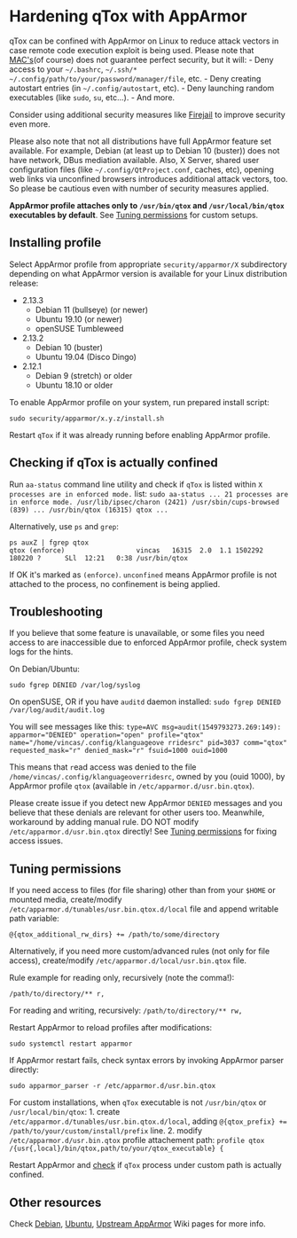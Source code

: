 # Hardening qTox with AppArmor

qTox can be confined with AppArmor on Linux to reduce attack vectors in case
remote code execution exploit is being used. Please note that [MAC's](of course)
does not guarantee perfect security, but it will: - Deny access to your
`~/.bashrc`, `~/.ssh/*` `~/.config/path/to/your/password/manager/file`, etc. -
Deny creating autostart entries (in `~/.config/autostart`, etc). - Deny
launching random executables (like `sudo`, `su`, etc...). - And more.

Consider using additional security measures like [Firejail] to improve security
even more.

Please also note that not all distributions have full AppArmor feature set
available. For example, Debian (at least up to Debian 10 (buster)) does not have
network, DBus mediation available. Also, X Server, shared user configuration
files (like `~/.config/QtProject.conf`, caches, etc), opening web links via
unconfined browsers introduces additional attack vectors, too. So please be
cautious even with number of security measures applied.

**AppArmor profile attaches only to `/usr/bin/qtox` and `/usr/local/bin/qtox`
executables by default**. See [Tuning permissions](#tuning-permissions) for
custom setups.

## Installing profile

Select AppArmor profile from appropriate `security/apparmor/X` subdirectory
depending on what AppArmor version is available for your Linux distribution
release:

-   2.13.3
    -   Debian 11 (bullseye) (or newer)
    -   Ubuntu 19.10 (or newer)
    -   openSUSE Tumbleweed
-   2.13.2
    -   Debian 10 (buster)
    -   Ubuntu 19.04 (Disco Dingo)
-   2.12.1
    -   Debian 9 (stretch) or older
    -   Ubuntu 18.10 or older

To enable AppArmor profile on your system, run prepared install script:

```
sudo security/apparmor/x.y.z/install.sh
```

Restart `qTox` if it was already running before enabling AppArmor profile.

## Checking if qTox is actually confined

Run `aa-status` command line utility and check if `qTox` is listed within `X
processes are in enforced mode.` list: `sudo aa-status ... 21 processes are in
enforce mode. /usr/lib/ipsec/charon (2421) /usr/sbin/cups-browsed (839) ...
/usr/bin/qtox (16315) qtox ...`

Alternatively, use `ps` and `grep`:

```
ps auxZ | fgrep qtox
qtox (enforce)                  vincas   16315  2.0  1.1 1502292 180220 ?      SLl  12:21   0:38 /usr/bin/qtox
```

If OK it's marked as `(enforce)`. `unconfined` means AppArmor profile is not
attached to the process, no confinement is being applied.

## Troubleshooting

If you believe that some feature is unavailable, or some files you need access
to are inaccessible due to enforced AppArmor profile, check system logs for the
hints.

On Debian/Ubuntu:

```
sudo fgrep DENIED /var/log/syslog
```

On openSUSE, OR if you have `auditd` daemon installed: `sudo fgrep DENIED
/var/log/audit/audit.log`

You will see messages like this: `type=AVC msg=audit(1549793273.269:149):
apparmor="DENIED" operation="open" profile="qtox"
name="/home/vincas/.config/klanguageove rridesrc" pid=3037 comm="qtox"
requested_mask="r" denied_mask="r" fsuid=1000 ouid=1000`

This means that `r`ead access was denied to the file
`/home/vincas/.config/klanguageoverridesrc`, owned by you (ouid 1000), by
AppArmor profile `qtox` (available in `/etc/apparmor.d/usr.bin.qtox`).

Please create issue if you detect new AppArmor `DENIED` messages and you believe
that these denials are relevant for other users too. Meanwhile, workaround by
adding manual rule. DO NOT modify `/etc/apparmor.d/usr.bin.qtox` directly! See
[Tuning permissions](#tuning-permissions) for fixing access issues.

## Tuning permissions

If you need access to files (for file sharing) other than from your `$HOME` or
mounted media, create/modify `/etc/apparmor.d/tunables/usr.bin.qtox.d/local`
file and append writable path variable:

```
@{qtox_additional_rw_dirs} += /path/to/some/directory
```

Alternatively, if you need more custom/advanced rules (not only for file
access), create/modify `/etc/apparmor.d/local/usr.bin.qtox` file.

Rule example for reading only, recursively (note the comma!):

```
/path/to/directory/** r,
```

For reading and writing, recursively: `/path/to/directory/** rw,`

Restart AppArmor to reload profiles after modifications:

```
sudo systemctl restart apparmor
```

If AppArmor restart fails, check syntax errors by invoking AppArmor parser
directly:

```
sudo apparmor_parser -r /etc/apparmor.d/usr.bin.qtox
```

For custom installations, when `qTox` executable is not `/usr/bin/qtox` or
`/usr/local/bin/qtox`: 1. create
`/etc/apparmor.d/tunables/usr.bin.qtox.d/local`, adding `@{qtox_prefix} +=
/path/to/your/custom/install/prefix` line. 2. modify
`/etc/apparmor.d/usr.bin.qtox` profile attachement path: `profile qtox
/{usr{,local}/bin/qtox,path/to/your/qtox_executable} {`

Restart AppArmor and [check](#checking-if-qtox-is-actually-confined) if `qTox`
process under custom path is actually confined.

## Other resources

Check [Debian], [Ubuntu], [Upstream AppArmor] Wiki pages for more info.

[Debian]: https://wiki.debian.org/AppArmor
[Firejail]: https://firejail.wordpress.com
[MAC's]: https://en.wikipedia.org/wiki/Mandatory_access_control
[Ubuntu]: https://wiki.ubuntu.com/AppArmor
[Upstream AppArmor]: https://gitlab.com/apparmor/apparmor/wikis/home
